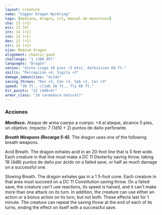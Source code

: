 ```yaml
---
layout: creature
name: "Copper Dragon Wyrmling"
tags: [mediana, dragon, cr1, manual-de-monstruos]
cha: 13 (+1)
wis: 11 (0)
int: 14 (+2)
con: 13 (+1)
dex: 12 (+1)
str: 15 (+2)
size: Medium dragon
alignment: chaotic good
challenge: "1 (200 XP)"
languages: "Dragón"
senses: "Vista ciega 10 pies (3 mts), darkvision 60 ft."
skills: "Percepción +4, Sigilo +3"
damage_immunities: "ácido"
saving_throws: "Des +3, Con +3, Sab +2, Car +3"
speed: "30 ft., climb 30 ft., fly 60 ft."
hit_points: "22 (4d8+4)"
armor_class: "16 (armadura natural)"
---
```


### Acciones

***Mordisco.*** Ataque de arma cuerpo a cuerpo: +4 al ataque, alcance 5 pies, un objetivo. Impacto: 7 (1d10 + 2) puntos de daño perforante.

***Breath Weapons (Recarga 5-6).*** The dragon uses one of the following breath weapons.

Acid Breath. The dragon exhales acid in an 20-foot line that is 5 feet wide. Each creature in that line must make a DC 11 Dexterity saving throw, taking 18 (4d8) puntos de daño por ácido on a failed save, or half as much damage on a successful one.

Slowing Breath. The dragon exhales gas in a 1 5-foot cone. Each creature in that area must succeed on a DC 11 Constitution saving throw. On a failed save, the creature can't use reactions, its speed is halved, and it can't make more than one attack on its turn. In addition, the creature can use either an action or a bonus action on its turn, but not both. These effects last for 1 minute. The creature can repeat the saving throw at the end of each of its turns, ending the effect on itself with a successful save.